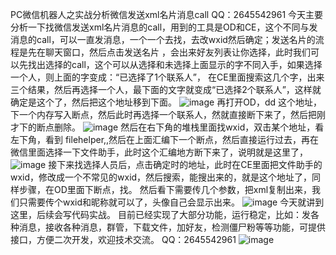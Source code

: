 PC微信机器人之实战分析微信发送xml名片消息call
QQ：2645542961
今天主要分析一下找微信发送xml名片消息的call，用到的工具是OD和CE，这个不同与发消息的call，可以一直发消息，一个一个去找，去改wxid然后确定；发送名片的流程是先在聊天窗口，然后点击发送名片 ，会出来好友列表让你选择，此时我们可以先找出选择的call，这个可以从选择和未选择上面显示的字不同入手，如果选择一个人，则上面的字变成：“已选择了1个联系人”， 在CE里面搜索这几个字，出来三个结果，然后再选择一个人，最下面的文字就变成“已选择2个联系人”，这样就确定是这个了，然后把这个地址移到下面。
![image](https://user-images.githubusercontent.com/73727649/118345033-87861300-b564-11eb-9335-98be0df472dd.png)
再打开OD，dd 这个地址，下一个内存写入断点，然后此时再选择一个联系人，然就直接断下来了，然后把刚才下的断点删除。
![image](https://user-images.githubusercontent.com/73727649/118345039-9076e480-b564-11eb-80e9-542f5310d8e9.png)
然后在右下角的堆栈里面找wxid，双击某个地址，看左下角，看到 filehelper,,然后在上面汇编下一个断点，然后直接运行过去，再在微信里面选择一下文件助手，此时这个汇编地方断下来了，说明就是这里了，
![image](https://user-images.githubusercontent.com/73727649/118345046-98368900-b564-11eb-90a1-d615b495218d.png)
接下来找选择人员后，点击确定时的地址，此时在CE里面把文件助手的wxid，修改成一个不常见的wxid，然后搜索，能搜出来的，就是这个地址了，同样步骤，在OD里面下断点，找。
然后看下需要传几个参数，把xml复制出来，我们只需要传个wxid和昵称就可以了，头像自己会显示出来。
![image](https://user-images.githubusercontent.com/73727649/118345051-9e2c6a00-b564-11eb-8e43-7f6b1a6dfd4a.png)
今天就讲到这里，后续会写代码实战。
目前已经实现了大部分功能，运行稳定，比如：发各种消息，接收各种消息，群管，下载文件，加好友，检测僵尸粉等等功能，可提供接口，方便二次开发，欢迎技术交流。
QQ：2645542961
![image](https://user-images.githubusercontent.com/73727649/118345121-18f58500-b565-11eb-8c9c-811c8dc06279.png)
